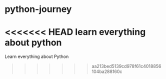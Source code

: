 # python-journey
<<<<<<< HEAD
learn everything about python
=======
Learn everything about Python
>>>>>>> aa213bed5139cd978f61c4018856104ba288160c
